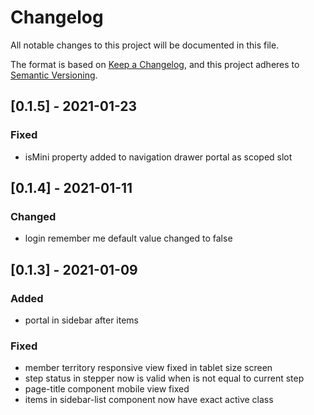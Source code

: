 # Changelog
All notable changes to this project will be documented in this file.

The format is based on [Keep a Changelog](https://keepachangelog.com/en/1.0.0/),
and this project adheres to [Semantic Versioning](https://semver.org/spec/v2.0.0.html).

## [0.1.5] - 2021-01-23
### Fixed
- isMini property added to navigation drawer portal as scoped slot

## [0.1.4] - 2021-01-11
### Changed
- login remember me default value changed to false

## [0.1.3] - 2021-01-09
### Added
- portal in sidebar after items
### Fixed
- member territory responsive view fixed in tablet size screen
- step status in stepper now is valid when is not equal to current step
- page-title component mobile view fixed
- items in sidebar-list component now have exact active class
